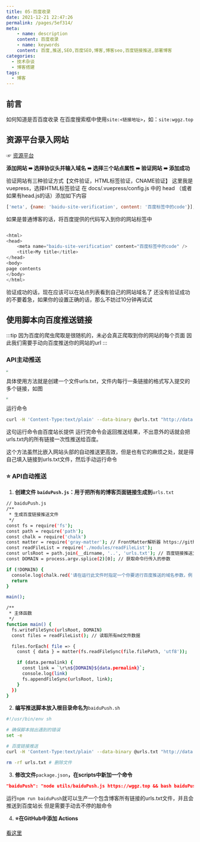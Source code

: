```yaml
---
title: 05-百度收录
date: 2021-12-21 22:47:26
permalink: /pages/5ef314/
meta:
    - name: description
    content: 百度收录
    - name: keywords
    content: 百度,推送,SEO,百度SEO,博客,博客seo,百度链接推送,部署博客
categories:
  - 技术杂谈
  - 博客搭建
tags:
  - 博客
---
```

## 前言
如何知道是否百度收录
在百度搜索框中使用`site:<链接地址>`，如：`site:wggz.top`
​

## 资源平台录入网站
☞ [资源平台](https://ziyuan.baidu.com/site/index#/)
​

**添加网站 ➠ 选择协议头并输入域名 ➠ 选择三个站点属性 ➠ 验证网站 ➠ 添加成功**
**​**

验证网站有三种验证方式【文件验证，HTML标签验证，CNAME验证】
这里我是vuepress，选择HTML标签验证
在 docs/.vuepress/config.js 中的 head （或者如果有head.js的话）添加如下内容

```javascript
['meta', {name: 'baidu-site-verification', content: '百度标签中的code'}],
```
如果是普通博客的话，将百度提供的代码写入到你的网站<head></head>标签中
```javascript

<html>
<head>
    <meta name="baidu-site-verification" content="百度标签中的code" />
    <title>My title</title>
</head>
<body>
page contents
</body>
</html>
```
验证成功的话，现在应该可以在站点列表看到自己的网站域名了
还没有验证成功的不要着急，如果你的设置正确的话，那么不妨过10分钟再试试


## 使用脚本向百度推送链接


:::tip
因为百度的爬虫爬取是很随机的，未必会真正爬取到你的网站的每个页面
因此我们需要手动向百度推送你的网站的url
:::
​

### API主动推送

<img src="https://gitee.com/isgangzi/image-store/raw/master/img/1640063032020-bf790eff-5d78-48a8-a11b-2eea16f6202d.png" style="zoom:33%;" />

具体使用方法就是创建一个文件urls.txt，文件内每行一条链接的格式写入提交的多个链接，如图

<img src="https://gitee.com/isgangzi/image-store/raw/master/img/1640062902176-e25b0e91-8d00-43dc-b821-a4ce45ecacae.png" style="zoom:33%;" />

运行命令

```bash
curl -H 'Content-Type:text/plain' --data-binary @urls.txt "http://data.zz.baidu.com/urls?site=https://wggz.top&token=LfBV*********"
```
这句运行命令由百度站长提供
运行完命令会返回推送结果，不出意外的话就会把urls.txt内的所有链接一次性推送给百度。
​

这个方法虽然比嵌入网站头部的自动推送更高效，但是也有它的麻烦之处，就是得自己填入链接到urls.txt文件，然后手动运行命令
​

### ⭐️ API自动推送

1. **创建文件 **`baiduPush.js`**：用于把所有的博客页面链接生成到**`urls.txt`
```bash
// baiduPush.js
/**
 * 生成百度链接推送文件
 */
const fs = require('fs');
const path = require('path');
const chalk = require('chalk')
const matter = require('gray-matter'); // FrontMatter解析器 https://github.com/jonschlinkert/gray-matter
const readFileList = require('./modules/readFileList');
const urlsRoot = path.join(__dirname, '..', 'urls.txt'); // 百度链接推送文件
const DOMAIN = process.argv.splice(2)[0]; // 获取命令行传入的参数

if (!DOMAIN) {
  console.log(chalk.red('请在运行此文件时指定一个你要进行百度推送的域名参数，例：node utils/baiduPush.js https://xugaoyi.com'))
  return
}

main();

/**
 * 主体函数
 */
function main() {
  fs.writeFileSync(urlsRoot, DOMAIN)
  const files = readFileList(); // 读取所有md文件数据

  files.forEach( file => {
    const { data } = matter(fs.readFileSync(file.filePath, 'utf8')); 

    if (data.permalink) {
      const link = `\r\n${DOMAIN}${data.permalink}`;
      console.log(link)
      fs.appendFileSync(urlsRoot, link);
    }
  })
}
```

2. **编写推送脚本放入根目录命名为**`baiduPush.sh`
```bash
#!/usr/bin/env sh

# 确保脚本抛出遇到的错误
set -e

# 百度链接推送
curl -H 'Content-Type:text/plain' --data-binary @urls.txt "http://data.zz.baidu.com/urls?site=https://wggz.top&token=LfBVS3r5******"

rm -rf urls.txt # 删除文件

```

3. **修改文件**`package.json`**，在scripts中新加一个命令**
```json
"baiduPush": "node utils/baiduPush.js https://wggz.top && bash baiduPush.sh",
```
运行`npm run baiduPush`就可以生产一个包含博客所有链接的urls.txt文件，并且会推送到百度站长
但是需要手动去不停的敲命令
​


4. **⭐️在GitHub中添加 Actions**

[看这里](https://www.yuque.com/wgg/jszt/ogp4tp#qT4TA)

